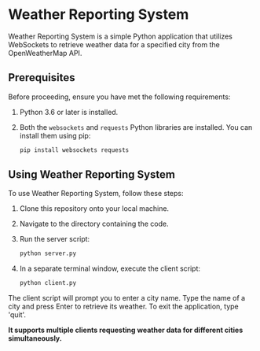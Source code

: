 # Weather Reporting System

Weather Reporting System is a simple Python application that utilizes WebSockets to retrieve weather data for a specified city from the OpenWeatherMap API.

## Prerequisites

Before proceeding, ensure you have met the following requirements:

1. Python 3.6 or later is installed.

2. Both the `websockets` and `requests` Python libraries are installed. You can install them using pip:

   ```bash
   pip install websockets requests
   ```

## Using Weather Reporting System

To use Weather Reporting System, follow these steps:

1. Clone this repository onto your local machine.

2. Navigate to the directory containing the code.

3. Run the server script:

   ```bash
   python server.py
   ```

4. In a separate terminal window, execute the client script:

   ```bash
   python client.py
   ```

The client script will prompt you to enter a city name. Type the name of a city and press Enter to retrieve its weather. To exit the application, type 'quit'.

**It supports multiple clients requesting weather data for different cities simultaneously.**
